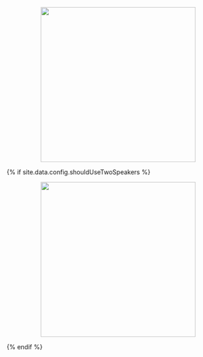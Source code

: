 <div class="speaker-images">
  <p align=center><img src="images/speaker.jpg" width="350" /></p>
{% if site.data.config.shouldUseTwoSpeakers %}
  <p align=center><img src="images/speaker2.jpg" width="350" /></p>
{% endif %}
</div>
